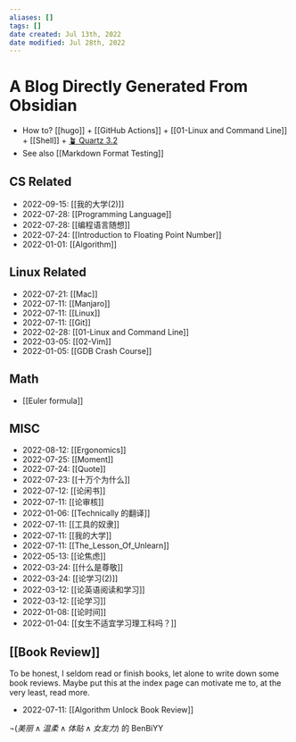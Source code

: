 ```yaml
---
aliases: []
tags: []
date created: Jul 13th, 2022
date modified: Jul 28th, 2022
---
```

# A Blog Directly Generated From Obsidian
- How to? [[hugo]] + [[GitHub Actions]] + [[01-Linux and Command Line]] + [[Shell]] + [🪴 Quartz 3.2](https://quartz.jzhao.xyz/)
- See also [[Markdown Format Testing]]

## CS Related
- 2022-09-15: [[我的大学(2)]]
- 2022-07-28: [[Programming Language]]
- 2022-07-28: [[编程语言随想]]
- 2022-07-24: [[Introduction to Floating Point Number]]
- 2022-01-01: [[Algorithm]]

## Linux Related
- 2022-07-21: [[Mac]]
- 2022-07-11: [[Manjaro]]
- 2022-07-11: [[Linux]]
- 2022-07-11: [[Git]]
- 2022-02-28: [[01-Linux and Command Line]]
- 2022-03-05: [[02-Vim]]
- 2022-01-05: [[GDB Crash Course]]

## Math
- [[Euler formula]]

## MISC
- 2022-08-12: [[Ergonomics]]
- 2022-07-25: [[Moment]]
- 2022-07-24: [[Quote]]
- 2022-07-23: [[十万个为什么]]
- 2022-07-12: [[论闲书]]
- 2022-07-11: [[论审核]]
- 2022-01-06: [[Technically 的翻译]]
- 2022-07-11: [[工具的奴隶]]
- 2022-07-11: [[我的大学]]
- 2022-07-11: [[The_Lesson_Of_Unlearn]]
- 2022-05-13: [[论焦虑]]
- 2022-03-24: [[什么是尊敬]]
- 2022-03-24: [[论学习(2)]]
- 2022-03-12: [[论英语阅读和学习]]
- 2022-03-12: [[论学习]]
- 2022-01-08: [[论时间]]
- 2022-01-04: [[女生不适宜学习理工科吗？]]

## [[Book Review]]
To be honest, I seldom read or finish books, let alone to write down some book reviews. Maybe put this at the index page can motivate me to, at the very least, read more.
- 2022-07-11: [[Algorithm Unlock Book Review]]


$\neg (美丽 \wedge 温柔 \wedge 体贴 \wedge 女友力)$ 的 BenBiYY